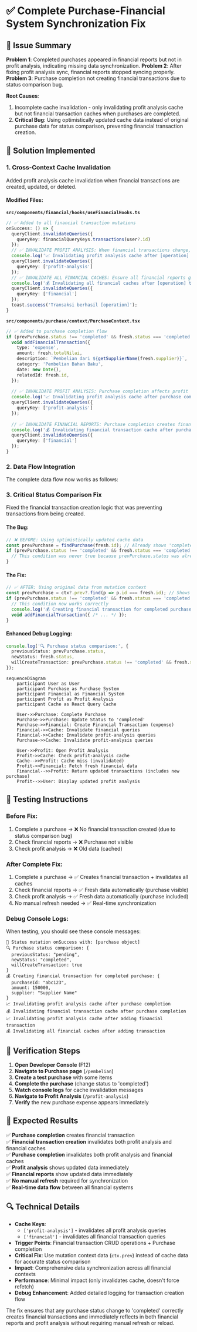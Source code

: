 # ✅ Complete Purchase-Financial System Synchronization Fix

## 🎯 **Issue Summary**
**Problem 1**: Completed purchases appeared in financial reports but not in profit analysis, indicating missing data synchronization.
**Problem 2**: After fixing profit analysis sync, financial reports stopped syncing properly.
**Problem 3**: Purchase completion not creating financial transactions due to status comparison bug.

**Root Causes**: 
1. Incomplete cache invalidation - only invalidating profit analysis cache but not financial transaction caches when purchases are completed.
2. **Critical Bug**: Using optimistically updated cache data instead of original purchase data for status comparison, preventing financial transaction creation.

## 🔧 **Solution Implemented**

### 1. **Cross-Context Cache Invalidation**
Added profit analysis cache invalidation when financial transactions are created, updated, or deleted.

#### **Modified Files:**

**`src/components/financial/hooks/useFinancialHooks.ts`**
```typescript
// ✅ Added to all financial transaction mutations
onSuccess: () => {
  queryClient.invalidateQueries({ 
    queryKey: financialQueryKeys.transactions(user?.id) 
  });
  // ✅ INVALIDATE PROFIT ANALYSIS: When financial transactions change, profit analysis data becomes stale
  console.log('📈 Invalidating profit analysis cache after [operation] financial transaction');
  queryClient.invalidateQueries({ 
    queryKey: ['profit-analysis'] 
  });
  // ✅ INVALIDATE ALL FINANCIAL CACHES: Ensure all financial reports get updated
  console.log('💰 Invalidating all financial caches after [operation] transaction');
  queryClient.invalidateQueries({ 
    queryKey: ['financial'] 
  });
  toast.success('Transaksi berhasil [operation]');
}
```

**`src/components/purchase/context/PurchaseContext.tsx`**
```typescript
// ✅ Added to purchase completion flow
if (prevPurchase.status !== 'completed' && fresh.status === 'completed') {
  void addFinancialTransaction({
    type: 'expense',
    amount: fresh.totalNilai,
    description: `Pembelian dari ${getSupplierName(fresh.supplier)}`,
    category: 'Pembelian Bahan Baku',
    date: new Date(),
    relatedId: fresh.id,
  });
  
  // ✅ INVALIDATE PROFIT ANALYSIS: Purchase completion affects profit calculations
  console.log('📈 Invalidating profit analysis cache after purchase completion');
  queryClient.invalidateQueries({ 
    queryKey: ['profit-analysis'] 
  });
  
  // ✅ INVALIDATE FINANCIAL REPORTS: Purchase completion creates financial transaction
  console.log('💰 Invalidating financial transaction cache after purchase completion');
  queryClient.invalidateQueries({ 
    queryKey: ['financial'] 
  });
}
```

### 2. **Data Flow Integration**
The complete data flow now works as follows:

### 3. **Critical Status Comparison Fix**
Fixed the financial transaction creation logic that was preventing transactions from being created.

#### **The Bug:**
```typescript
// ❌ BEFORE: Using optimistically updated cache data
const prevPurchase = findPurchase(fresh.id); // Already shows 'completed'
if (prevPurchase.status !== 'completed' && fresh.status === 'completed') {
  // This condition was never true because prevPurchase.status was already 'completed'
}
```

#### **The Fix:**
```typescript
// ✅ AFTER: Using original data from mutation context
const prevPurchase = ctx?.prev?.find(p => p.id === fresh.id); // Shows original status
if (prevPurchase.status !== 'completed' && fresh.status === 'completed') {
  // This condition now works correctly
  console.log('💰 Creating financial transaction for completed purchase');
  void addFinancialTransaction({ /* ... */ });
}
```

#### **Enhanced Debug Logging:**
```typescript
console.log('🔍 Purchase status comparison:', {
  previousStatus: prevPurchase.status,
  newStatus: fresh.status,
  willCreateTransaction: prevPurchase.status !== 'completed' && fresh.status === 'completed'
});
```

```mermaid
sequenceDiagram
    participant User as User
    participant Purchase as Purchase System
    participant Financial as Financial System  
    participant Profit as Profit Analysis
    participant Cache as React Query Cache

    User->>Purchase: Complete Purchase
    Purchase->>Purchase: Update Status to 'completed'
    Purchase->>Financial: Create Financial Transaction (expense)
    Financial->>Cache: Invalidate financial queries
    Financial->>Cache: Invalidate profit-analysis queries
    Purchase->>Cache: Invalidate profit-analysis queries
    
    User->>Profit: Open Profit Analysis
    Profit->>Cache: Check profit-analysis cache
    Cache-->>Profit: Cache miss (invalidated)
    Profit->>Financial: Fetch fresh financial data
    Financial-->>Profit: Return updated transactions (includes new purchase)
    Profit-->>User: Display updated profit analysis
```

## 🧪 **Testing Instructions**

### **Before Fix**: 
1. Complete a purchase → ❌ No financial transaction created (due to status comparison bug)
2. Check financial reports → ❌ Purchase not visible
3. Check profit analysis → ❌ Old data (cached)

### **After Complete Fix**:
1. Complete a purchase → ✅ Creates financial transaction + invalidates all caches
2. Check financial reports → ✅ Fresh data automatically (purchase visible)
3. Check profit analysis → ✅ Fresh data automatically (purchase included)
4. No manual refresh needed → ✅ Real-time synchronization

### **Debug Console Logs**:
When testing, you should see these console messages:
```
🔄 Status mutation onSuccess with: [purchase object]
🔍 Purchase status comparison: {
  previousStatus: "pending",
  newStatus: "completed", 
  willCreateTransaction: true
}
💰 Creating financial transaction for completed purchase: {
  purchaseId: "abc123",
  amount: 150000,
  supplier: "Supplier Name"
}
📈 Invalidating profit analysis cache after purchase completion
💰 Invalidating financial transaction cache after purchase completion
📈 Invalidating profit analysis cache after adding financial transaction
💰 Invalidating all financial caches after adding transaction
```

## 🎯 **Verification Steps**

1. **Open Developer Console** (F12)
2. **Navigate to Purchase page** (`/pembelian`)
3. **Create a test purchase** with some items
4. **Complete the purchase** (change status to 'completed')
5. **Watch console logs** for cache invalidation messages
6. **Navigate to Profit Analysis** (`/profit-analysis`)
7. **Verify** the new purchase expense appears immediately

## 🎉 **Expected Results**

✅ **Purchase completion** creates financial transaction  
✅ **Financial transaction creation** invalidates both profit analysis and financial caches  
✅ **Purchase completion** invalidates both profit analysis and financial caches  
✅ **Profit analysis** shows updated data immediately  
✅ **Financial reports** show updated data immediately  
✅ **No manual refresh** required for synchronization  
✅ **Real-time data flow** between all financial systems

## 🔍 **Technical Details**

- **Cache Keys**: 
  - `['profit-analysis']` - invalidates all profit analysis queries
  - `['financial']` - invalidates all financial transaction queries
- **Trigger Points**: Financial transaction CRUD operations + Purchase completion
- **Critical Fix**: Use mutation context data (`ctx.prev`) instead of cache data for accurate status comparison
- **Impact**: Comprehensive data synchronization across all financial contexts
- **Performance**: Minimal impact (only invalidates cache, doesn't force refetch)
- **Debug Enhancement**: Added detailed logging for transaction creation flow

The fix ensures that any purchase status change to 'completed' correctly creates financial transactions and immediately reflects in both financial reports and profit analysis without requiring manual refresh or reload.